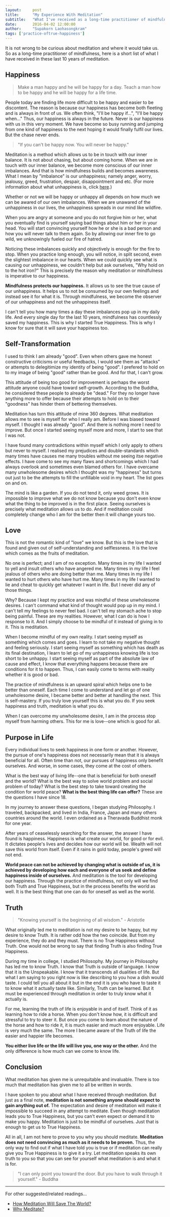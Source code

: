 ```yaml
---
layout:     post
title:      "My Experience With Meditation"
subtitle:   "What I've received as a long-time practitioner of mindfulness."
date:       2016-04-02 12:00:00
author:     "Supakorn Laohasongkram"
tags: ['practice-oftrue-happiness']
---
```


<p>It is not wrong to be curious about meditation and where it would take us. So as a long-time practitioner of mindfulness, here is a short list of what I have received in these last 10 years of meditation.</p>

<h2>Happiness</h2>

<blockquote>Make a man happy and he will be happy for a day. Teach a man how to be happy and he will be happy for a life time.</blockquote>

People today are finding life more difficult to be happy and easier to be discontent. The reason is because our happiness has become both fleeting and is always in front of us. We often think, "I'll be happy if...", "I'll be happy when..." Thus, our happiness is always in the future. Never is our happiness with us in this very moment. We have become so busy running and jumping from one kind of happiness to the next hoping it would finally fulfil our lives. But the chase never ends. 

<blockquote>"If you can't be happy now. You will never be happy."</blockquote>

Meditation is a method which allows us to be in touch with our inner balance. It is not about chasing, but about coming home. When we are in touch with our inner balance, we become more conscious of our inner imbalances. And that is how mindfulness builds and becomes awareness. What I mean by "imbalance" is our unhappiness; namely anger, worry, jealousy, greed, frustration, despair, disappointment and etc. (For more information about what unhappiness is, click <a href="/2015/06/01/what_is_happiness/">here</a>.) 

Whether or not we will be happy or unhappy all depends on how much we can be awared of our own imbalances. When we are unawared of the unhappiness in our lives, the unhappiness spreads in our mind like wildfire. 

When you are angry at someone and you do not forgive him or her, what you eventually find is yourself saying bad things about him or her in your head. You will start convincing yourself how he or she is a bad person and how you will never talk to them again. So by allowing our inner fire to go wild, we unknowingly fueled our fire of hatred.

Noticing these imbalances quickly and objectively is enough for the fire to stop. When you practice long enough, you will notice, in split second, even the slightest imbalance in our hearts. When we could quickly see what is causing our unhappiness, we couldn't help but ask ourselves, "Why hold on to the hot iron?" This is precisely the reason why meditation or mindfulness is imperative to our happiness. 

<strong>Mindfulness protects our happiness.</strong> It allows us to see the true cause of our unhappiness. It helps us to not be consumed by our own feelings and instead see it for what it is. Through mindfulness, we become the observer of our unhappiness and not the unhappiness itself. 

<!-- <blockquote>Hatred can't be stop by hatred. It only stops by compassion. <br>-Buddha</blockquote>
 -->
I can't tell you how many times a day these imbalances pop up in my daily life. And every single day for the last 10 years, mindfulness has countlessly saved my happiness. This is why I started True Happiness. This is why I know for sure that it will save your happiness too.

<h2>Self-Transformation</h2>

I used to think I am already "good". Even when others gave me honest constructive criticisms or useful feedbacks, I would see them as "attacks" or attempts to delegitimize my identity of being "good". I prefered to hold on to my image of being "good" rather than be good. And for that, I can't grow.

This attitude of being too good for improvement is perhaps the worst attitude anyone could have toward self-growth. According to the Buddha, he considered these people to already be "dead." For they no longer have anything more to offer because their attempts to hold on to their "goodness" has hinder them of bettering themselves.

Meditation has turn this attitude of mine 360 degrees. What meditation allows me to see is myself for who I really am. Before I was biased toward myself. I thought I was already "good". And there is nothing more I need to improve. But once I started seeing myself more and more, I start to see that I was not. 

I have found many contradictions within myself which I only apply to others but never to myself. I realised my prejudices and double-standards which many times have causes me many troubles without me seeing itse negative effects. I have come to see my many flaws and shortcomings which I had always overlook and sometimes even blamed others for. I have overcame many unwholesome desires which I thought was my "happiness" but turns out just to be the attempts to fill the unfillable void in my heart. The list goes on and on.

The mind is like a garden. If you do not tend it, only weed grows. It is impossible to improve what we do not know because you don't even know what the thing to be improved is in the first place. Seeing ourselves is precisely what meditation allows us to do. And if meditation could completely change who I am for the better then it will change yours too.

<h2>Love</h2>

This is not the romantic kind of "love" we know. But this is the love that is found and given out of self-understanding and selflessness. It is the love which comes as the fruits of meditation.

No one is perfect; and I am of no exception. Many times in my life I wanted to yell and insult others who have angered me. Many times in my life I feel jealous of others who are doing better than me. Many times in my life I wanted to hurt others who have hurt me. Many times in my life I wanted to lie and cheat to quickly get whatever I want in life. But I never did any of those things. 

Why? Because I kept my practice and was mindful of these unwholesome desires. I can't command what kind of thought would pop up in my mind. I can't tell my feelings to never feel bad. I can't tell my stomach ache to stop being painful. These are my realities. However, what I can do is how I response to it. And I simply choose to be mindful of it instead of giving in to it. This is meditation.

When I become mindful of my own reality. I start seeing myself as something which comes and goes. I learn to not take my negative thought and feeling seriously. I start seeing myself as something which has death as its final destination, I learn to let go of my unhappiness knowing life is too short to be unhappy. I start seeing myself as part of the absolute law of cause and effect, I know that everything happens because there are conditions for it to happen. Thus, I can easily come to terms with reality whether it is good or bad. 

The practice of mindfulness is an upward spiral which helps one to be better than oneself. Each time I come to understand and let go of one unwholesome desire, I became better and better at handling the next. This is self-mastery. If you truly love yourself this is what you do. If you seek happiness and truth, meditation is what you do.

When I can overcome my unwholesome desire, I am in the process stop myself from harming others. This for me is love--one which is good for all.

<h2>Purpose in Life</h2>

Every individual lives to seek happiness in one form or another. However, the pursue of one's happiness does not necessarily mean that it is always beneficial for all. Often time than not, our pursues of happiness only benefit ourselves. And worse, in some cases, they come at the cost of others.

What is the best way of living life--one that is beneficial for both oneself and the world? What is the best way to solve world problem and social problem of today? What is the best step to take toward creating the condition for world peace? <strong>What is the best thing life can offer?</strong> These are the questions I have since 18. 

In my journey to answer these questions, I began studying Philosophy. I traveled, backpacked, and lived in India, France, Japan and many others countries around the world. I even ordained as a Theravada Buddhist monk for one year.

After years of ceaselessly searching for the answer, the answer I have found is happiness. Happiness is what create our world, for good or for evil. It dictates people's lives and decides how our world will be. Wealth will not save this world from itself. Even if it rains in gold today, people's greed will not end. 

<strong>World peace can not be achieved by changing what is outside of us, it is achieved by developing how each and everyone of us seek and define happiness inside of ourselves.</strong> And meditation is the tool for developing our happiness. Through the practice of mindfulness, not only will we find both Truth and True Happiness, but in the process benefits the world as well. It is the best thing that one can do for oneself as well as the world.

<h2>Truth</h2>

<blockquote>"Knowing yourself is the beginning of all wisdom." - Aristotle</blockquote>

What originally led me to meditation is not my desire to be happy, but my desire to know Truth. It is rather odd how the two coincide. But from my experience, they do and they must. There is no True Happiness without Truth. One would not be wrong to say that finding Truth is also finding True Happiness. 

During my time in college, I studied Philosophy. My journey in Philosophy has led me to know Truth. I know that Truth is outside of language. I know that it is the Unspeakable. I know that it transcends all dualities of life. But what I am saying to you right now is like describing to you how a dish would taste. I could tell you all about it but in the end it is you who have to taste it to know what it actually taste like. Similarly, Truth can be learned. But it must be experienced through meditation in order to truly know what it actually is. 

For me, learning the truth of life is enjoyable in and of itself. Think of it as learning how to ride a horse. When you don't know how, it is difficult and stressful to try to steer it. But once you come to learn about the nature of the horse and how to ride it, it is much easier and much more enjoyable. Life is very much the same. The more I became aware of the Truth of life the easier and happier life becomes. 

<strong>You either live life or the life will live you, one way or the other.</strong> And the only difference is how much can  we come to know life.

<h2>Conclusion</h2>

What meditation has given me is unrequitable and invaluable. There is too much that meditation has given me to all be written in words.

I have spoken to you about what I have received through meditation. But just as a final note, <strong>meditation is not something anyone should expect to gain anything out of.</strong> The expectation and desire of meditation will make it impossible to succeed in any attempt to meditate. Even though meditation leads you to True Happiness, but you can't even expect or demand it to make you happy. Meditation is just to be mindful of ourselves. Just that is enough to get us to True Happiness.

All in all, I am not here to prove to you why you should meditate. <strong>Meditation does not need convincing as much as it needs to be proven.</strong> Thus, the only way to find out if what I have told you is true or if meditation can really give you True Happiness is to give it a try. Let meditation speaks its own truth to you so that you can see for yourself what meditation is and what it is for.

<blockquote>"I can only point you toward the door. But you have to walk through it yourself." - Buddha</blockquote>

<hr class="short">

<p>For other suggested/related readings...</p>

<ul>
	<li><a href="/2015/08/24/why_true_happiness/">How Meditation Will Save The World?</a></li>
	<li><a href="/2016/03/22/why-meditate/">Why Meditate?</a></li>
</ul>
